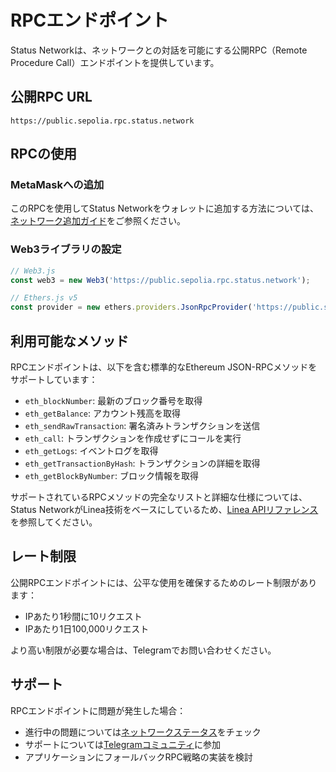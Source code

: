 # RPCエンドポイント

Status Networkは、ネットワークとの対話を可能にする公開RPC（Remote Procedure Call）エンドポイントを提供しています。

## 公開RPC URL

```
https://public.sepolia.rpc.status.network
```

## RPCの使用

### MetaMaskへの追加
このRPCを使用してStatus Networkをウォレットに追加する方法については、[ネットワーク追加ガイド](../general-info/add-status-network.md)をご参照ください。

### Web3ライブラリの設定

```javascript
// Web3.js
const web3 = new Web3('https://public.sepolia.rpc.status.network');

// Ethers.js v5
const provider = new ethers.providers.JsonRpcProvider('https://public.sepolia.rpc.status.network');
```

## 利用可能なメソッド

RPCエンドポイントは、以下を含む標準的なEthereum JSON-RPCメソッドをサポートしています：

- `eth_blockNumber`: 最新のブロック番号を取得
- `eth_getBalance`: アカウント残高を取得
- `eth_sendRawTransaction`: 署名済みトランザクションを送信
- `eth_call`: トランザクションを作成せずにコールを実行
- `eth_getLogs`: イベントログを取得
- `eth_getTransactionByHash`: トランザクションの詳細を取得
- `eth_getBlockByNumber`: ブロック情報を取得

サポートされているRPCメソッドの完全なリストと詳細な仕様については、Status NetworkがLinea技術をベースにしているため、[Linea APIリファレンス](https://docs.linea.build/api/reference)を参照してください。

## レート制限

公開RPCエンドポイントには、公平な使用を確保するためのレート制限があります：
- IPあたり1秒間に10リクエスト
- IPあたり1日100,000リクエスト

より高い制限が必要な場合は、Telegramでお問い合わせください。

## サポート

RPCエンドポイントに問題が発生した場合：
- 進行中の問題については[ネットワークステータス](https://health.status.network)をチェック
- サポートについては[Telegramコミュニティ](https://t.me/+k04A_OZbhIs1Mzc9)に参加
- アプリケーションにフォールバックRPC戦略の実装を検討
